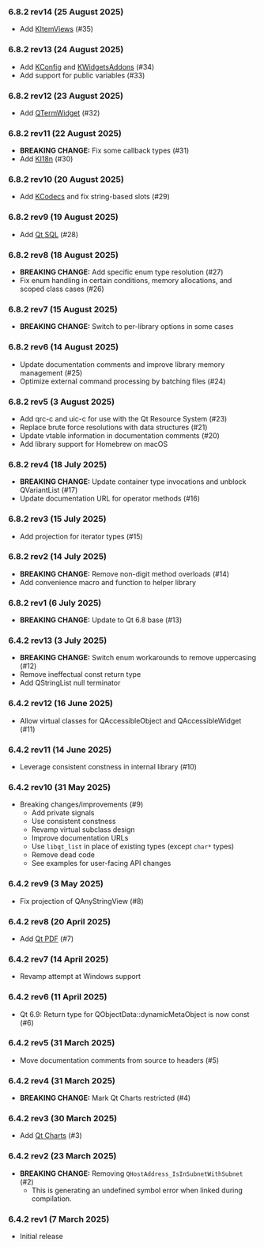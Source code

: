 
### 6.8.2 rev14 (25 August 2025)

* Add [KItemViews](https://api-staging.kde.org/kitemviews-index.html) (#35)

### 6.8.2 rev13 (24 August 2025)

* Add [KConfig](https://api-staging.kde.org/kconfig-index.html) and [KWidgetsAddons](https://api-staging.kde.org/kwidgetsaddons-index.html) (#34)
* Add support for public variables (#33)

### 6.8.2 rev12 (23 August 2025)

* Add [QTermWidget](https://github.com/lxqt/qtermwidget) (#32)

### 6.8.2 rev11 (22 August 2025)

* **BREAKING CHANGE:** Fix some callback types (#31)
* Add [KI18n](https://api-staging.kde.org/ki18n-index.html) (#30)

### 6.8.2 rev10 (20 August 2025)

* Add [KCodecs](https://api-staging.kde.org/kcodecs-index.html) and fix string-based slots (#29)

### 6.8.2 rev9 (19 August 2025)

* Add [Qt SQL](https://doc.qt.io/qt-6/qtsql-index.html) (#28)

### 6.8.2 rev8 (18 August 2025)

* **BREAKING CHANGE:** Add specific enum type resolution (#27)
* Fix enum handling in certain conditions, memory allocations, and scoped class cases (#26)

### 6.8.2 rev7 (15 August 2025)

* **BREAKING CHANGE:** Switch to per-library options in some cases

### 6.8.2 rev6 (14 August 2025)

* Update documentation comments and improve library memory management (#25)
* Optimize external command processing by batching files (#24)

### 6.8.2 rev5 (3 August 2025)

* Add qrc-c and uic-c for use with the Qt Resource System (#23)
* Replace brute force resolutions with data structures (#21)
* Update vtable information in documentation comments (#20)
* Add library support for Homebrew on macOS

### 6.8.2 rev4 (18 July 2025)

* **BREAKING CHANGE:** Update container type invocations and unblock QVariantList (#17)
* Update documentation URL for operator methods (#16)

### 6.8.2 rev3 (15 July 2025)

* Add projection for iterator types (#15)

### 6.8.2 rev2 (14 July 2025)

* **BREAKING CHANGE:** Remove non-digit method overloads (#14)
* Add convenience macro and function to helper library

### 6.8.2 rev1 (6 July 2025)

* **BREAKING CHANGE:** Update to Qt 6.8 base (#13)

### 6.4.2 rev13 (3 July 2025)

* **BREAKING CHANGE:** Switch enum workarounds to remove uppercasing (#12)
* Remove ineffectual const return type
* Add QStringList null terminator

### 6.4.2 rev12 (16 June 2025)

* Allow virtual classes for QAccessibleObject and QAccessibleWidget (#11)

### 6.4.2 rev11 (14 June 2025)

* Leverage consistent constness in internal library (#10)

### 6.4.2 rev10 (31 May 2025)

* Breaking changes/improvements (#9)
  * Add private signals
  * Use consistent constness
  * Revamp virtual subclass design
  * Improve documentation URLs
  * Use `libqt_list` in place of existing types (except `char*` types)
  * Remove dead code
  * See examples for user-facing API changes

### 6.4.2 rev9 (3 May 2025)

* Fix projection of QAnyStringView (#8)

### 6.4.2 rev8 (20 April 2025)

* Add [Qt PDF](https://doc.qt.io/qt-6/qtpdf-index.html) (#7)

### 6.4.2 rev7 (14 April 2025)

* Revamp attempt at Windows support

### 6.4.2 rev6 (11 April 2025)

* Qt 6.9: Return type for QObjectData::dynamicMetaObject is now const (#6)

### 6.4.2 rev5 (31 March 2025)

* Move documentation comments from source to headers (#5)

### 6.4.2 rev4 (31 March 2025)

* **BREAKING CHANGE:** Mark Qt Charts restricted (#4)

### 6.4.2 rev3 (30 March 2025)

* Add [Qt Charts](https://doc.qt.io/qt-6/qtcharts-index.html) (#3)

### 6.4.2 rev2 (23 March 2025)

* **BREAKING CHANGE:** Removing `QHostAddress_IsInSubnetWithSubnet` (#2)
  * This is generating an undefined symbol error when linked during compilation.

### 6.4.2 rev1 (7 March 2025)

* Initial release
